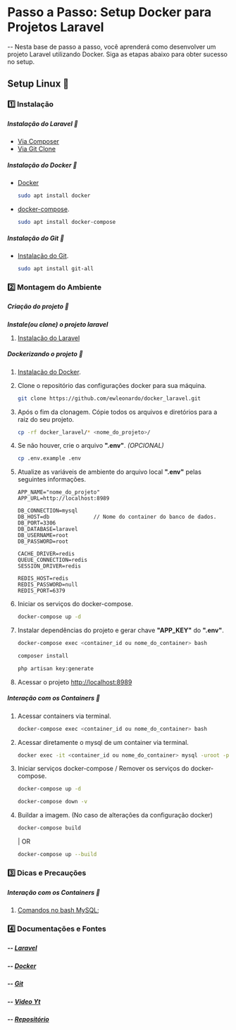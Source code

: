 # Passo a Passo: Setup Docker para Projetos Laravel

-- Nesta base de passo a passo, você aprenderá como desenvolver um projeto Laravel utilizando Docker. Siga as etapas abaixo para obter sucesso no setup.

## Setup Linux 🐧

### 1️⃣ Instalação

##### Instalação do Laravel 🔹

-   [Via Composer](https://laravel.com/docs/master#your-first-laravel-project)
-   [Via Git Clone](https://github.com/laravel/laravel)

##### Instalação do Docker 🔹

-   [Docker](https://docs.docker.com/desktop/install/linux-install/)
    ```sh
    sudo apt install docker
    ```
-   [docker-compose](https://docs.docker.com/compose/install/).
    ```sh
    sudo apt install docker-compose
    ```

##### Instalação do Git 🔹

-   [Instalação do Git](https://github.com/git-guides/install-git).
    ```sh
    sudo apt install git-all
    ```

### 2️⃣ Montagem do Ambiente

##### Criação do projeto 🔹

**_Instale(ou clone) o projeto laravel_**

1. [Instalação do Laravel]()

##### Dockerizando o projeto 🔹

1. [Instalação do Docker]().
2. Clone o repositório das configurações docker para sua máquina.

    ```sh
    git clone https://github.com/ewleonardo/docker_laravel.git
    ```

3. Após o fim da clonagem. Cópie todos os arquivos e diretórios para a raiz do seu projeto.

    ```sh
    cp -rf docker_laravel/* <nome_do_projeto>/
    ```

4. Se não houver, crie o arquivo **".env"**. _(OPCIONAL)_

    ```sh
    cp .env.example .env
    ```

5. Atualize as variáveis de ambiente do arquivo local **".env"** pelas seguintes informações.

    ```
    APP_NAME="nome_do_projeto"
    APP_URL=http://localhost:8989

    DB_CONNECTION=mysql
    DB_HOST=db              // Nome do container do banco de dados.
    DB_PORT=3306
    DB_DATABASE=laravel
    DB_USERNAME=root
    DB_PASSWORD=root

    CACHE_DRIVER=redis
    QUEUE_CONNECTION=redis
    SESSION_DRIVER=redis

    REDIS_HOST=redis
    REDIS_PASSWORD=null
    REDIS_PORT=6379
    ```

6. Iniciar os serviços do docker-compose.

    ```sh
    docker-compose up -d
    ```

7. Instalar dependências do projeto e gerar chave **"APP_KEY"** do **".env"**.

    ```sh
    docker-compose exec <container_id ou nome_do_container> bash
    ```

    ```sh
    composer install
    ```

    ```sh
    php artisan key:generate
    ```

8. Acessar o projeto
   [http://localhost:8989](http://localhost:8989)

##### Interação com os Containers 🔹

1. Acessar containers via terminal.

    ```sh
    docker-compose exec <container_id ou nome_do_container> bash
    ```

2. Acessar diretamente o mysql de um container via terminal.

    ```sh
    docker exec -it <container_id ou nome_do_container> mysql -uroot -p
    ```

3. Iniciar serviços docker-compose / Remover os serviços do docker-compose.
    ```sh
    docker-compose up -d
    ```
    ```sh
    docker-compose down -v
    ```
4. Buildar a imagem. (No caso de alterações da configuração docker)
    ```sh
    docker-compose build
    ```
    | OR
    ```sh
    docker-compose up --build
    ```

### 3️⃣ Dicas e Precauções

##### Interação com os Containers 🔹

1. [Comandos no bash MySQL](https://www.diegobrocanelli.com.br/mysql/comandos-basicos-mysql-no-terminal/);

### 4️⃣ Documentações e Fontes

##### -- [Laravel](https://laravel.com/)

##### -- [Docker](https://docs.docker.com/)

##### -- [Git](https://docs.github.com/pt)

##### -- [Video Yt](https://www.youtube.com/watch?v=oz9K3jtFUvI)

##### -- [Repositório](https://github.com/especializati/setup-docker-laravel.git)
